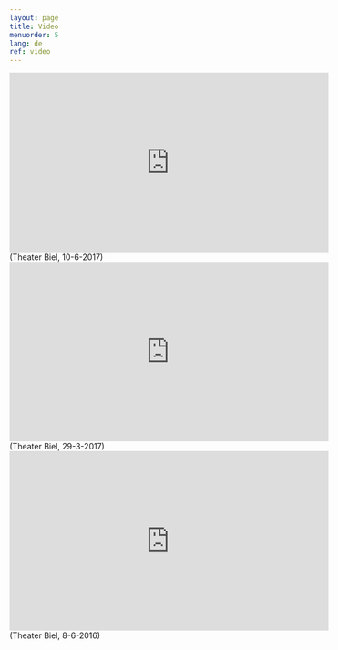 ```yaml
---
layout: page
title: Video
menuorder: 5
lang: de
ref: video
---
```

<iframe width="560" height="315" src="https://youtube.com/embed/vaDi6sax8W8" frameborder="0" allowfullscreen></iframe>
(Theater Biel, 10-6-2017)

<iframe width="560" height="315" src="https://www.youtube.com/embed/sLY3ZvDcqoQ" frameborder="0" allowfullscreen></iframe>
(Theater Biel, 29-3-2017)

<iframe width="560" height="315" src="https://www.youtube.com/embed/MGVZJWG6Lfs" frameborder="0" allowfullscreen></iframe>
(Theater Biel, 8-6-2016)
